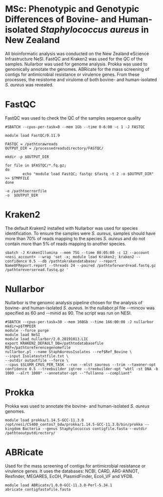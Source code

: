 # MSc: Phenotypic and Genotypic Differences of Bovine- and Human-isolated _Staphylococcus aureus_ in New Zealand
All bioinformatic analysis was conducted on the New Zealand eScience Infrastructure NeSI. FastQC and Kraken2 was used for the QC of the samples. Nullarbor was used for genome analysis. Prokka was used to genomically annotate the genomes. ABRicate for the mass screening of contigs for antimicrobial resistance or virulence genes. From these processes, the resistome and virulome of both bovine- and human-isolated _S. aureus_ was revealed. 

# FastQC
FastQC was used to check the QC of the samples sequence quality
```
#SBATCH --cpus-per-task=8 --mem 1Gb --time 0-6:00 -c 1 -J FASTQC

module load FastQC/0.11.9

FASTQC = /pathtorawreads
OUTPUT_DIR = /processedreadsdirectory/FASTQC/

mkdir -p $OUTPUT_DIR

for file in $FASTQC/*.fq.gz;
do
        echo "module load FastQC; fastqc $fastq -t 2 -o $OUTPUT_DIR" >> $TMPFILE
done

-e /pathtoerrorfile
-o  $OUTPUT_DIR
```

# Kraken2 
The default Kraken2 installed with Nullarbor was used for species identification. To ensure the samples were _S. aureus_, samples should have more than 70% of reads mapping to the species _S. aureus_ and do not contain more than 5% of reads mapping to another species.
```
sbatch -J KrakenIllumina --mem 75G --time 00:05:00 -c 12 --account <nesi_account> --wrap 'set -x; module load Kraken2; kraken2 --confidence 0.5 --db /pathtokrakendatabase/ --report NameOFReport.report --threads 24 --paired /pathtoforwardread.fastq.gz /pathtoreverseread.fastq.gz '
```
# Nullarbor 
Nullarbor is the genomic analysis pipeline chosen for the analysis of bovine- and human-isolated _S. aureus_. In the nullabor.pl file --mincov was specified as 60 and --minid as 90. The script was run on NESI.
```
#SBATCH --cpus-per-task=30 --mem 160Gb --time 166:00:00 -J nullarbor
mkdir=p$TMPDIR
module --force purge
module load NeSI
module load nullarbor/2.0.20191013.LIC
export KRAKEN2_DEFAULT_DB=/pathtodatabasefile
REF=/pathtoreferencegenomefile
nullarbor.pl --name StaphAureusIsolates --ref$Ref_Bovine \
--input Isolatestxtfile.txt \
--outdir outputfile --force \
--cpus $SLURM_CPUS_PER_TASK --run --mlst saureus --trim --taxoner-opt confidence 0.5 --treebuilder iqtree --treebuilder-opt "wbtl -st DNA -b 1000 --alrt 1000" --annotator-opt --"fullanno --compliant"
```
# Prokka
Prokka was used to annotate the bovine- and human-isolated _S. aureus_ genomes.
```
module load prokka/1.14.5-GCC-11.3.0
/opt/nesi/CS400_centos7_bdw/prokka/1.14.5-GCC-11.3.0/bin/prokka --kingdom Bacteria --genus Staphylococcus contigfile.fasta --outdir /pathtooutputdirectory/
```
# ABRicate
Used for the mass screening of contigs for antimicrobial resistance or virulence genes. It uses the databases: NCBI, CARD, ARG-ANNOT, Resfinder, MEGARES, EcOH, PlasmidFinder, Ecoli_VF and VFDB. 
```
module load ABRicate/1.0.0-GCC-11.3.0-Perl-5.34.1
abricate contigfastafile.fasta
```
